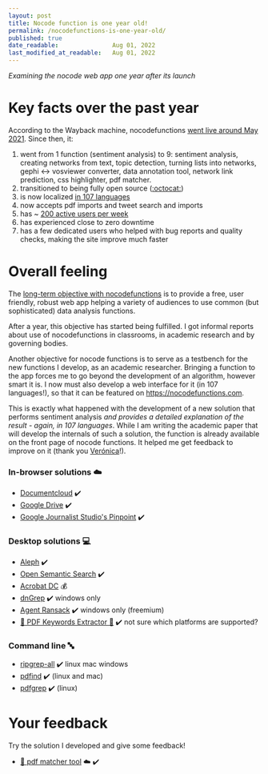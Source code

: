 ```yaml
---
layout: post
title: Nocode function is one year old!
permalink: /nocodefunctions-is-one-year-old/
published: true
date_readable:               Aug 01, 2022
last_modified_at_readable:   Aug 01, 2022
---
```


*Examining the nocode web app one year after its launch*

# Key facts over the past year

According to the Wayback machine, nocodefunctions [went live around May 2021](http://web.archive.org/web/20210503153337/https://nocodefunctions.com/). Since then, it:

1. went from 1 function (sentiment analysis) to 9: sentiment analysis, creating networks from text, topic detection, turning lists into networks, gephi <-> vosviewer converter, data annotation tool, network link prediction, css highlighter, pdf matcher.
2. transitioned to being fully open source ([:octocat:](https://github.com/seinecle/nocodefunctions))
3. is now localized [in 107 languages](https://nocodefunctions.com/blog/translated-web-app-in-107-languages-i18n/)
4. now accepts pdf imports and tweet search and imports
5. has ~ [200 active users per week](https://public.nocodefunctions.com/)
6. has experienced close to zero downtime
7. has a few dedicated users who helped with bug reports and quality checks, making the site improve much faster


# Overall feeling

The [long-term objective with nocodefunctions](https://nocodefunctions.com/blog/long-game/) is to provide a free, user friendly, robust web app helping a variety of audiences to use common (but sophisticated) data analysis functions.

After a year, this objective has started being fulfilled. I got informal reports about use of nocodefunctions in classrooms, in academic research and by governing bodies.

Another objective for nocode functions is to serve as a testbench for the new functions I develop, as an academic researcher. Bringing a function to the app forces me to go beyond the development of an algorithm, however smart it is. I now must also develop a web interface for it (in 107 languages!), so that it can be featured on https://nocodefunctions.com.

This is exactly what happened with the development of a new solution that performs sentiment analysis *and provides a detailed explanation of the result - again, in 107 languages*. While I am writing the academic paper that will develop the internals of such a solution, the function is already available on the front page of nocode functions. It helped me get feedback to improve on it (thank you [Verónica](https://www.linkedin.com/in/ver%C3%B3nica-espinoza/)!).

### In-browser solutions ☁️

* [Documentcloud](https://www.documentcloud.org/home) ✔️
* [Google Drive](https://drive.google.com) ✔️
* [Google Journalist Studio's Pinpoint](https://journaliststudio.google.com/pinpoint/about) ✔️


### Desktop solutions 💻

* [Aleph](https://docs.alephdata.org/)  ✔️
* [Open Semantic Search](https://opensemanticsearch.org/) ✔️
* [Acrobat DC](https://www.adobe.com/fr/acrobat/acrobat-pro.html) 💰
* [dnGrep](https://dngrep.github.io/) ✔️ windows only
* [Agent Ransack](https://www.mythicsoft.com/agentransack/) ✔️ windows only (freemium)
* [🤖 PDF Keywords Extractor 🤖](https://github.com/bendersej/pdf-keywords-extractor) ✔️  not sure which platforms are supported?


### Command line 🔤

* [ripgrep-all](https://github.com/phiresky/ripgrep-all)  ✔️ linux mac windows
* [pdfind](https://github.com/dolanor/pdfind) ✔️ (linux and mac)
* [pdfgrep](https://pdfgrep.org/) ✔️ (linux)



# Your feedback
Try the solution I developed and give some feedback!

* [🎯 pdf matcher tool](https://nocodefunctions.com/pdfmatcher/pdf_matcher_tool.html) ☁️ ✔️

